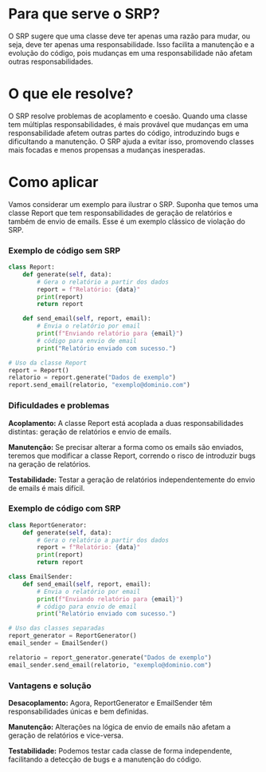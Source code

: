 # Para que serve o SRP?
O SRP sugere que uma classe deve ter apenas uma razão para mudar, ou seja, deve ter apenas uma responsabilidade. Isso facilita a manutenção e a evolução do código, pois mudanças em uma responsabilidade não afetam outras responsabilidades.

# O que ele resolve?
O SRP resolve problemas de acoplamento e coesão. Quando uma classe tem múltiplas responsabilidades, é mais provável que mudanças em uma responsabilidade afetem outras partes do código, introduzindo bugs e dificultando a manutenção. O SRP ajuda a evitar isso, promovendo classes mais focadas e menos propensas a mudanças inesperadas.

# Como aplicar
Vamos considerar um exemplo para ilustrar o SRP. Suponha que temos uma classe Report que tem responsabilidades de geração de relatórios e também de envio de emails. Esse é um exemplo clássico de violação do SRP.

### Exemplo de código sem SRP

```python
class Report:
    def generate(self, data):
        # Gera o relatório a partir dos dados
        report = f"Relatório: {data}"
        print(report)
        return report

    def send_email(self, report, email):
        # Envia o relatório por email
        print(f"Enviando relatório para {email}")
        # código para envio de email
        print("Relatório enviado com sucesso.")

# Uso da classe Report
report = Report()
relatorio = report.generate("Dados de exemplo")
report.send_email(relatorio, "exemplo@dominio.com")

```

### Dificuldades e problemas

**Acoplamento:** A classe Report está acoplada a duas responsabilidades distintas: geração de relatórios e envio de emails.

**Manutenção:** Se precisar alterar a forma como os emails são enviados, teremos que modificar a classe Report, correndo o risco de introduzir bugs na geração de relatórios.

**Testabilidade:** Testar a geração de relatórios independentemente do envio de emails é mais difícil.

### Exemplo de código com SRP

```python
class ReportGenerator:
    def generate(self, data):
        # Gera o relatório a partir dos dados
        report = f"Relatório: {data}"
        print(report)
        return report

class EmailSender:
    def send_email(self, report, email):
        # Envia o relatório por email
        print(f"Enviando relatório para {email}")
        # código para envio de email
        print("Relatório enviado com sucesso.")

# Uso das classes separadas
report_generator = ReportGenerator()
email_sender = EmailSender()

relatorio = report_generator.generate("Dados de exemplo")
email_sender.send_email(relatorio, "exemplo@dominio.com")

```
### Vantagens e solução

**Desacoplamento:** Agora, ReportGenerator e EmailSender têm responsabilidades únicas e bem definidas.

**Manutenção:** Alterações na lógica de envio de emails não afetam a geração de relatórios e vice-versa.

**Testabilidade:** Podemos testar cada classe de forma independente, facilitando a detecção de bugs e a manutenção do código.